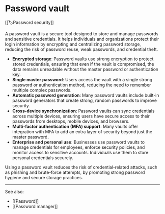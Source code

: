 
# Password vault

[[🏷️Password security]]

A password vault is a secure tool designed to store and manage passwords and sensitive credentials. It helps individuals and organizations protect their login information by encrypting and centralizing password storage, reducing the risk of password reuse, weak passwords, and credential theft.

- **Encrypted storage**: Password vaults use strong encryption to protect stored credentials, ensuring that even if the vault is compromised, the data remains unreadable without the master password or authentication key.
- **Single master password**: Users access the vault with a single strong password or authentication method, reducing the need to remember multiple complex passwords.
- **Automatic password generation**: Many password vaults include built-in password generators that create strong, random passwords to improve security.
- **Cross-device synchronization**: Password vaults can sync credentials across multiple devices, ensuring users have secure access to their passwords from desktops, mobile devices, and browsers.
- **Multi-factor authentication (MFA) support**: Many vaults offer integration with MFA to add an extra layer of security beyond just the master password.
- **Enterprise and personal use**: Businesses use password vaults to manage credentials for employees, enforce security policies, and monitor access to sensitive accounts. Individuals use them to store personal credentials securely.

Using a password vault reduces the risk of credential-related attacks, such as phishing and brute-force attempts, by promoting strong password hygiene and secure storage practices.

---

See also:

- [[Password]]
- [[Password manager]]